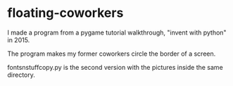 # floating-coworkers
I made a program from a pygame tutorial walkthrough, "invent with python" in 2015. 

The program makes my former coworkers circle the border of a screen. 

fontsnstuffcopy.py is the second version with the pictures inside the same directory.
